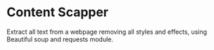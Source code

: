 # Content Scapper
Extract all text from a webpage removing all styles and effects, using Beautiful soup and requests module.
